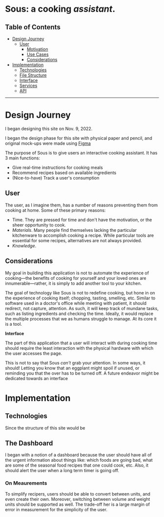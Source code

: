 # Sous: a cooking _assistant_.

## Table of Contents

- [Design Journey](#design-journey)
  - [User](#user)
    - [Motivation]()
    - [Use Cases]()
    - [Considerations]()
- [Implementation]()
  - [Technologies]()
  - [File Structure]()
  - [Interface]()
  - [Services]()
  - [API]()

---

# Design Journey

I began designing this site on Nov. 9, 2022.

I began the design phase for this site with physical paper and pencil, and original mock-ups were made using [Figma](https://www.figma.com/file/S9jxCpklGG6l3QX8RyApnB/Sous-next?node-id=1%3A2&t=MMw163raEzV4YjBH-1)

The purpose of Sous is to give users an interactive cooking assistant. It has 3 main functions:

- Give real-time instructions for cooking meals
- Recommend recipes based on available ingredients
- (Nice-to-have) Track a user's consumption

## User

The user, as I imagine them, has a number of reasons preventing them from cooking at home. Some of these primary reasons:

- Time. They are pressed for time and don't have the motivation, or
  the sheer opportunity to cook.
- _Materials_. Many people find themselves lacking the particular
  kitchenware to accomplish cooking a recipe. While particular tools are
  essential for some recipes, alternatives are not always provided.
- _Knowledge_.

## Considerations

My goal in building this application is not to automate the experience of cooking—the benefits of cooking for yourself and your loved ones are innumerable—rather, it is simply to add another tool to your kitchen.

The goal of technology like Sous is not to redefine cooking, but hone in on the experience of cooking itself; chopping, tasting, smelling, etc. Similar to software used in a doctor's office while meeting with patient, it should redirect, not capture, attention. As such, it will keep track of mundane tasks, such as listing ingredients and checking the time. Ideally, it would replace the multiple processes that we as humans struggle to manage. At its core it is a tool.

**Interface**

The part of this application that a user will interact with during cooking time should require the least interaction with the physical hardware with which the user accesses the page.

This is not to say that Sous _can't_ grab your attention. In some ways, it should! Letting you know that an eggplant might spoil if unused, or reminding you that the over has to be turned off. A future endeavor might be dedicated towards an interface

# Implementation

## Technologies

Since the structure of this site would be

## The Dashboard

I began with a notion of a dashboard because the user should have all of
the urgent information about things like: which foods are going bad,
what are some of the seasonal food recipes that one could cook, etc.
Also, it should alert the user when a long term timer is going off.

### On Meaurements

To simplify recipers, users should be able to convert between units, and even
create their own. Moreover, switching between volume and weight units should
be supported as well. The trade-off her is a large margin of error in measurement
for the simplicity of the user.
